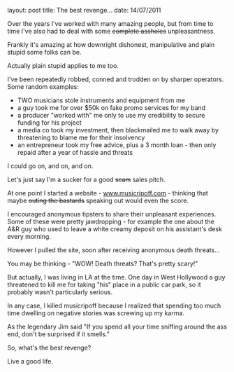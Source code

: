 layout: post
title: The best revenge...
date: 14/07/2011

Over the years I've worked with many amazing people, but from time to time I've also had to deal with some <strike>complete assholes</strike> unpleasantness. 

Frankly it's amazing at how downright dishonest, manipulative and plain stupid some folks can be. 

Actually plain stupid applies to me too. 

I've been repeatedly robbed, conned and trodden on by sharper operators. Some random examples:

+ TWO musicians stole instruments and equipment from me
+ a guy took me for over $50k on fake promo services for my band
+ a producer "worked with" me only to use my credibility to secure funding for his project
+ a media co took my investment, then blackmailed me to walk away by threatening to blame me for their insolvency
+ an entrepreneur took my free advice, plus a 3 month loan - then only repaid after a year of hassle and threats


I could go on, and on, and on. 

Let's just say I'm a sucker for a good <strike>scam</strike> sales pitch.

At one point I started a website - www.musicripoff.com - thinking that maybe <strike>outing the bastards</strike> speaking out would even the score. 

I encouraged anonymous tipsters to share their unpleasant experiences. Some of these were pretty jawdropping - for example the one about the A&R guy who used to leave a white creamy deposit on his assistant's desk every morning.

However I pulled the site, soon after receiving anonymous death threats...

You may be thinking - "WOW! Death threats? That's pretty scary!" 

But actually, I was living in LA at the time. One day in West Hollywood a guy threatened to kill me for taking "his" place in a public car park, so it probably wasn't particularly serious. 

In any case, I killed musicripoff because I realized that spending too much time dwelling on negative stories was screwing up my karma. 

As the legendary Jim said "If you spend all your time sniffing around the ass end, don't be surprised if it smells."

So, what's the best revenge?

Live a good life.








